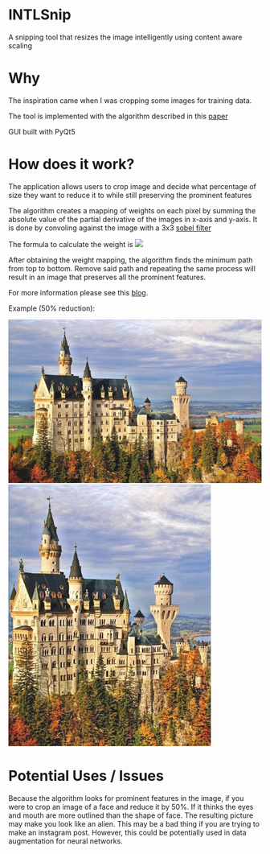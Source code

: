 # INTLSnip
A snipping tool that resizes the image intelligently using content aware scaling

# Why
The inspiration came when I was cropping some images for training data.

The tool is implemented with the algorithm described in this [paper](https://perso.crans.org/frenoy/matlab2012/seamcarving.pdf)

GUI built with PyQt5
# How does it work?

The application allows users to crop image and decide what percentage of size they want to reduce it to while still preserving the prominent features

The algorithm creates a mapping of weights on each pixel by summing the absolute value of the partial derivative of the images in x-axis and y-axis.
It is done by convoling against the image with a 3x3 [sobel filter](https://en.wikipedia.org/wiki/Sobel_operator)

The formula to calculate the weight is 
<img src="https://render.githubusercontent.com/render/math?math=e1(I) = \lvert\frac{\partial}{\partial x} I\rvert + \lvert\frac{\partial}{\partial xy} I\rvert ">

After obtaining the weight mapping, the algorithm finds the minimum path from top to bottom.
Remove said path and repeating the same process will result in an image that preserves all the prominent features.

For more information please see this [blog](https://karthikkaranth.me/blog/implementing-seam-carving-with-python/).

Example (50% reduction):

![Original](https://github.com/du00d/INTLSnip/blob/master/src/cropped/054057.jpg)
![Processed at 50% size](https://github.com/du00d/INTLSnip/blob/master/src/cropped/carved.jpg)

# Potential Uses / Issues
Because the algorithm looks for prominent features in the image, if you were to crop an image of a face and reduce it by 50%. If it thinks the eyes and mouth are more outlined than the shape of face. The resulting picture may make you look like an alien. This may be a bad thing if you are trying to make an instagram post. However, this could be potentially used in data augmentation for neural networks.

